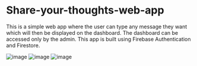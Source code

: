 # Share-your-thoughts-web-app
This is a simple web app where the user can type any message they want which will then be displayed on the dashboard. The dashboard can be accessed only by the admin. This app is built using Firebase Authentication and Firestore.

![image](https://user-images.githubusercontent.com/67961115/113507094-1d8e4d00-9566-11eb-9d7c-3f173c89d291.png)
![image](https://user-images.githubusercontent.com/67961115/113507097-22eb9780-9566-11eb-81e6-b91409d873db.png)
![image](https://user-images.githubusercontent.com/67961115/113517554-39ade080-959e-11eb-9c6a-1665bedca94f.png)

 
 
 
